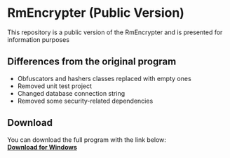 # RmEncrypter (Public Version)
This repository is a public version of the RmEncrypter and is presented for information purposes
<br/>
## Differences from the original program
* Obfuscators and hashers classes replaced with empty ones
* Removed unit test project
* Changed database connection string
* Removed some security-related dependencies
## Download
You can download the full program with the link below:
<br/>
[**Download for Windows**](https://github.com/RudMike/RmEncrypter_PublicVersion/raw/main/Downloads/RmEncrypter.Installer.msi)
